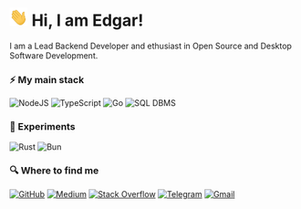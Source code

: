 
# <img src="https://raw.githubusercontent.com/ABSphreak/ABSphreak/master/gifs/Hi.gif" height="32px" width="32px"> Hi, I am Edgar!

I am a Lead Backend Developer and ethusiast in Open Source and Desktop Software Development.

### ⚡ My main stack
![NodeJS](https://img.shields.io/badge/Node.js-43853D?style=for-the-badge&logo=node.js&logoColor=white) ![TypeScript](https://img.shields.io/badge/TypeScript-007ACC?style=for-the-badge&logo=typescript&logoColor=white) ![Go](https://img.shields.io/badge/-Go-29BEB0?style=for-the-badge&logo=go&logoColor=white) ![SQL DBMS](https://img.shields.io/badge/SQL%20DBMS-00000F?style=for-the-badge&logo=postgresql&logoColor=white)

### 🔬 Experiments
![Rust](https://img.shields.io/badge/Rust-F14A01?style=for-the-badge&logo=rust&logoColor=white) ![Bun](https://img.shields.io/badge/Bun-000?style=for-the-badge&logo=bun) 

### 🔍 Where to find me
  <a href="https://github.com/Edgar-P-Yan" target="_blank"><img alt="GitHub" src="https://img.shields.io/badge/GitHub-%2312100E.svg?&style=for-the-badge&logo=Github&logoColor=white" /></a>
  <a href="https://edgar-p-yan.medium.com" target="_blank"><img alt="Medium" src="https://img.shields.io/badge/medium-%2312100E.svg?&style=for-the-badge&logo=medium&logoColor=white" /></a>
  <a href="https://stackoverflow.com/users/8507883/edgar-p-yan" target="_blank"><img alt="Stack Overflow" src="https://img.shields.io/badge/Stack%20Overflow-FE7A16.svg?&style=for-the-badge&logo=stackoverflow&logoColor=white" /></a>
  <a href="https://t.me/edgar_p_yan" target="_blank"><img alt="Telegram" src="https://img.shields.io/badge/Telegram-2CA5E0.svg?&style=for-the-badge&logo=telegram&logoColor=white"></a>
  <a href="mailto:starguitar307@gmail.com"><img alt="Gmail" src="https://img.shields.io/badge/Gmail-D14836.svg?&style=for-the-badge&logo=gmail&logoColor=white"></a>
